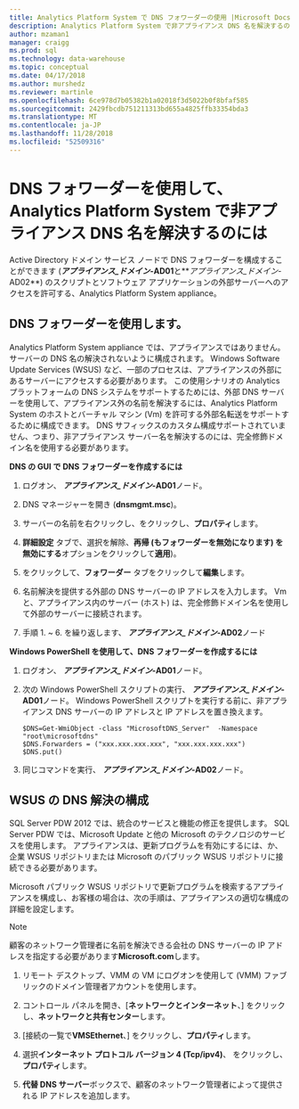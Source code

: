 ```yaml
---
title: Analytics Platform System で DNS フォワーダーの使用 |Microsoft Docs"
description: Analytics Platform System で非アプライアンス DNS 名を解決するのにには、DNS フォワーダーを使用します。
author: mzaman1
manager: craigg
ms.prod: sql
ms.technology: data-warehouse
ms.topic: conceptual
ms.date: 04/17/2018
ms.author: murshedz
ms.reviewer: martinle
ms.openlocfilehash: 6ce978d7b05382b1a02018f3d5022b0f8bfaf585
ms.sourcegitcommit: 2429fbcdb751211313bd655a4825ffb33354bda3
ms.translationtype: MT
ms.contentlocale: ja-JP
ms.lasthandoff: 11/28/2018
ms.locfileid: "52509316"
---
```

# <a name="use-a-dns-forwarder-to-resolve-non-appliance-dns-names-in-analytics-platform-system"></a>DNS フォワーダーを使用して、Analytics Platform System で非アプライアンス DNS 名を解決するのには
Active Directory ドメイン サービス ノードで DNS フォワーダーを構成することができます (**_アプライアンス\_ドメイン_-AD01**と**_アプライアンス\_ドメイン_-AD02**) のスクリプトとソフトウェア アプリケーションの外部サーバーへのアクセスを許可する、Analytics Platform System appliance。  
  
## <a name="ResolveDNS"></a>DNS フォワーダーを使用します。  
Analytics Platform System appliance では、アプライアンスではありません。 サーバーの DNS 名の解決されないように構成されます。 Windows Software Update Services (WSUS) など、一部のプロセスは、アプライアンスの外部にあるサーバーにアクセスする必要があります。 この使用シナリオの Analytics プラットフォームの DNS システムをサポートするためには、外部 DNS サーバーを使用して、アプライアンス外の名前を解決するには、Analytics Platform System のホストとバーチャル マシン (Vm) を許可する外部名転送をサポートするために構成できます。 DNS サフィックスのカスタム構成サポートされていません、つまり、非アプライアンス サーバー名を解決するのには、完全修飾ドメイン名を使用する必要があります。  
  
**DNS の GUI で DNS フォワーダーを作成するには**  
  
1.  ログオン、 **_アプライアンス\_ドメイン_-AD01**ノード。  
  
2.  DNS マネージャーを開き (**dnsmgmt.msc**)。  
  
3.  サーバーの名前を右クリックし、をクリックし、**プロパティ**します。  
  
4.  **詳細設定**  タブで、選択を解除、**再帰 (もフォワーダーを無効になります) を無効にする**オプションをクリックして**適用**)。  
  
5.  をクリックして、**フォワーダー**  タブをクリックして**編集**します。  
  
6.  名前解決を提供する外部の DNS サーバーの IP アドレスを入力します。 Vm と、アプライアンス内のサーバー (ホスト) は、完全修飾ドメイン名を使用して外部のサーバーに接続されます。  
  
7.  手順 1. ~ 6. を繰り返します、 **_アプライアンス\_ドメイン_-AD02**ノード  
  
**Windows PowerShell を使用して、DNS フォワーダーを作成するには**  
  
1.  ログオン、 **_アプライアンス\_ドメイン_-AD01**ノード。  
  
2.  次の Windows PowerShell スクリプトの実行、 **_アプライアンス\_ドメイン_-AD01**ノード。 Windows PowerShell スクリプトを実行する前に、非アプライアンス DNS サーバーの IP アドレスと IP アドレスを置き換えます。  
  
    ```  
    $DNS=Get-WmiObject -class "MicrosoftDNS_Server"  -Namespace "root\microsoftdns"  
    $DNS.Forwarders = ("xxx.xxx.xxx.xxx", "xxx.xxx.xxx.xxx")  
    $DNS.put()  
    ```  
  
3.  同じコマンドを実行、 **_アプライアンス\_ドメイン_-AD02**ノード。  
  
## <a name="configuring-dns-resolution-for-wsus"></a>WSUS の DNS 解決の構成  
SQL Server PDW 2012 では、統合のサービスと機能の修正を提供します。 SQL Server PDW では、Microsoft Update と他の Microsoft のテクノロジのサービスを使用します。 アプライアンスは、更新プログラムを有効にするには、か、企業 WSUS リポジトリまたは Microsoft のパブリック WSUS リポジトリに接続できる必要があります。  
  
Microsoft パブリック WSUS リポジトリで更新プログラムを検索するアプライアンスを構成し、お客様の場合は、次の手順は、アプライアンスの適切な構成の詳細を設定します。  
  
> [!NOTE]  
> 顧客のネットワーク管理者に名前を解決できる会社の DNS サーバーの IP アドレスを指定する必要があります**Microsoft.com**します。  
  
1.  リモート デスクトップ、VMM の VM にログオンを使用して (<fabric domain>VMM) ファブリックのドメイン管理者アカウントを使用します。  
  
2.  コントロール パネルを開き、[**ネットワークとインターネット**、] をクリックし、**ネットワークと共有センター**します。  
  
3.  [接続の一覧で**VMSEthernet**、] をクリックし、**プロパティ**します。  
  
4.  選択**インターネット プロトコル バージョン 4 (Tcp/ipv4)**、 をクリックし、**プロパティ**します。  
  
5.  **代替 DNS サーバー**ボックスで、顧客のネットワーク管理者によって提供される IP アドレスを追加します。  
  
<!-- MISSING LINKS ## See Also  
[Common Metadata Query Examples &#40;SQL Server PDW&#41;](../sqlpdw/common-metadata-query-examples-sql-server-pdw.md)  -->  
  

